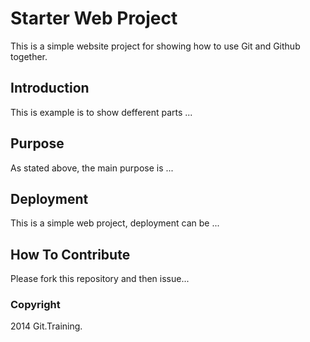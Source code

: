 # Starter Web Project

This is a simple website project for showing how to use Git and Github together.

## Introduction

This is example is to show defferent parts ...

## Purpose

As stated above, the main purpose is ...

## Deployment

This is a simple web project, deployment can be ...

## How To Contribute

Please fork this repository and then issue...


### Copyright

2014 Git.Training.